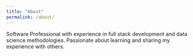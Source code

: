```yaml
---
title: "About"
permalink: /about/
---
```


Software Professional with experience in full stack development and data science methodologies. Passionate about learning and sharing my experience with others.
